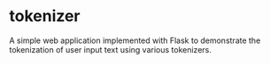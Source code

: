 # tokenizer
A simple web application implemented with Flask to demonstrate the tokenization of user input text using various tokenizers.

